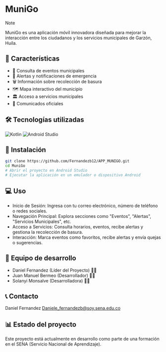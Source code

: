 # MuniGo
> [!NOTE]
> MuniGo es una aplicación móvil innovadora diseñada para mejorar la interacción entre los ciudadanos y los servicios municipales de Garzón, Huila.
>
## 🚀 Características

- 📅 Consulta de eventos municipales
- 🚨 Alertas y notificaciones de emergencia
- 🗑️ Información sobre recolección de basura
- 🗺️ Mapa interactivo del municipio
- 🏛️ Acceso a servicios municipales
- 📢 Comunicados oficiales

## 🛠 Tecnologías utilizadas

![Kotlin](https://img.shields.io/badge/kotlin-%237F52FF.svg?style=for-the-badge&logo=kotlin&logoColor=white)
![Android Studio](https://img.shields.io/badge/Android%20Studio-3DDC84.svg?style=for-the-badge&logo=android-studio&logoColor=white)

## 📲 Instalación

```bash
git clone https://github.com/Fernandezb12/APP_MUNIGO.git
cd MuniGo
# Abrir el proyecto en Android Studio
# Ejecutar la aplicación en un emulador o dispositivo Android
```
## 💻 Uso

- Inicio de Sesión: Ingresa con tu correo electrónico, número de teléfono o redes sociales.
- Navegación Principal: Explora secciones como "Eventos", "Alertas", "Servicios Municipales", etc.
- Acceso a Servicios: Consulta horarios, eventos, recibe alertas y gestiona la recolección de basura.
- Interacción: Marca eventos como favoritos, recibe alertas y envía quejas o sugerencias.
  
## 👥 Equipo de desarrollo

- Daniel Fernandez (Líder del Proyecto) 👨‍💼
- Juan Manuel Bermeo (Desarrollador) 👨‍💻
- Solanyi Monsalve (Desarrolladora) 👩‍💻

## 📞 Contacto
Daniel Fernandez Daniele_fernandezb@soy.sena.edu.co

## 📊 Estado del proyecto
Este proyecto está actualmente en desarrollo como parte de una formación en el SENA (Servicio Nacional de Aprendizaje).

